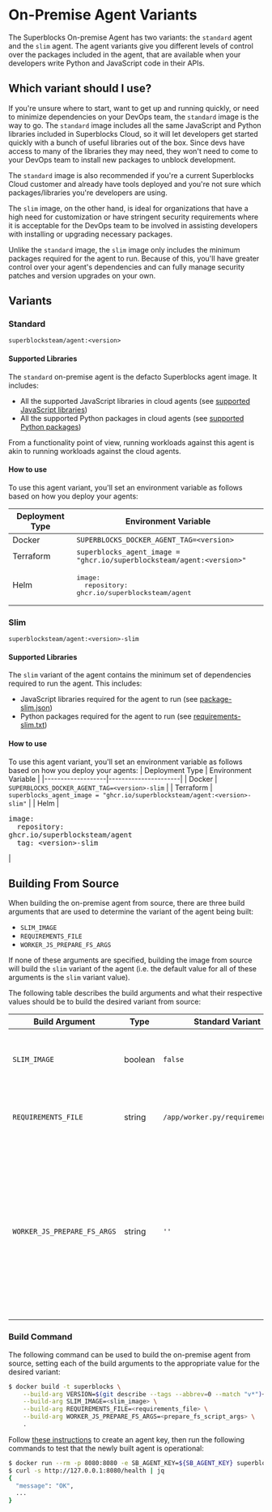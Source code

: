 # On-Premise Agent Variants
The Superblocks On-premise Agent has two variants: the `standard` agent and the `slim` agent. The agent variants give you different levels of control over the packages included in the agent, that are available when your developers write Python and JavaScript code in their APIs.

## Which variant should I use?

If you're unsure where to start, want to get up and running quickly, or need to minimize dependencies on your DevOps team, the `standard` image is the way to go. The `standard` image includes all the same JavaScript and Python libraries included in Superblocks Cloud, so it will let developers get started quickly with a bunch of useful libraries out of the box. Since devs have access to many of the libraries they may need, they won't need to come to your DevOps team to install new packages to unblock development.

The `standard` image is also recommended if you're a current Superblocks Cloud customer and already have tools deployed and you're not sure which packages/libraries you're developers are using.

The `slim` image, on the other hand, is ideal for organizations that have a high need for customization or have stringent security requirements where it is acceptable for the DevOps team to be involved in assisting developers with installing or upgrading necessary packages.

Unlike the `standard` image, the `slim` image only includes the minimum packages required for the agent to run. Because of this, you'll have greater control over your agent's dependencies and can fully manage security patches and version upgrades on your own.

## Variants
### Standard
```unset
superblocksteam/agent:<version>
```

#### Supported Libraries
The `standard` on-premise agent is the defacto Superblocks agent image. It includes:
* All the supported JavaScript libraries in cloud agents (see [supported JavaScript libraries](https://docs.superblocks.com/writing-code/backend-javascript#supported-libraries))
* All the supported Python packages in cloud agents (see [supported Python packages](https://docs.superblocks.com/writing-code/python#supported-libraries))

From a functionality point of view, running workloads against this agent is akin to running workloads against the cloud agents.

#### How to use

To use this agent variant, you'll set an environment variable as follows based on how you deploy your agents:

 | Deployment Type | Environment Variable |
 |-------------------|----------------------|
 | Docker  | `SUPERBLOCKS_DOCKER_AGENT_TAG=<version>` |
 | Terraform | `superblocks_agent_image = "ghcr.io/superblocksteam/agent:<version>"` |
 | Helm | <pre>image: <br>&emsp; repository: ghcr.io/superblocksteam/agent</pre> |


### Slim
```unset
superblocksteam/agent:<version>-slim
```

#### Supported Libraries
The `slim` variant of the agent contains the minimum set of dependencies required to run the agent. This includes:
* JavaScript libraries required for the agent to run (see [package-slim.json](../workers/javascript/packages/server/package-slim.json))
* Python packages required for the agent to run (see [requirements-slim.txt](../workers/python/requirements-slim.txt))

#### How to use

To use this agent variant, you'll set an environment variable as follows based on how you deploy your agents:
 | Deployment Type | Environment Variable |
 |-------------------|----------------------|
 | Docker  | `SUPERBLOCKS_DOCKER_AGENT_TAG=<version>-slim` |
 | Terraform | `superblocks_agent_image = "ghcr.io/superblocksteam/agent:<version>-slim"` |
 | Helm | <pre>image: <br>&emsp; repository: ghcr.io/superblocksteam/agent<br>&emsp; tag: \<version\>-slim</pre> |


## Building From Source
When building the on-premise agent from source, there are three build arguments that are used to determine the variant of the agent being built:
* `SLIM_IMAGE`
* `REQUIREMENTS_FILE`
* `WORKER_JS_PREPARE_FS_ARGS`

If none of these arguments are specified, building the image from source will build the `slim` variant of the agent (i.e. the default value for all of these arguments is the `slim` variant value).

The following table describes the build arguments and what their respective values should be to build the desired variant from source:

| Build Argument                    | Type    | Standard Variant                  | Slim Variant                           | Description |
| --------------------------------- | ------- | --------------------------------- | -------------------------------------- | ----------- |
| `SLIM_IMAGE`                      | boolean | `false`                           | `true`                                 | Sets `SUPERBLOCKS_SLIM_IMAGE` env var, which is used by the Python worker to determine which modules to import |
| `REQUIREMENTS_FILE`               | string  | `/app/worker.py/requirements.txt` | `/app/worker.py/requirements-slim.txt` | Specifies the path to the requirements file to use when installing dependencies for the Python worker |
| `WORKER_JS_PREPARE_FS_ARGS`       | string  | `''`                              | `--slim`                               | Specifies the arguments for the JavaScript worker's "prepare filesystem" script. The `--slim` argument tells the build to prefer `package-slim.json` files over `package.json` files, when installing dependencies, if both are present in a package (no arguments/default value will tell the build to only use `package.json` files) |

### Build Command
The following command can be used to build the on-premise agent from source, setting each of the build arguments to the appropriate value for the desired variant:
```bash
$ docker build -t superblocks \
    --build-arg VERSION=$(git describe --tags --abbrev=0 --match "v*")+$(git describe --always --dirty) \
    --build-arg SLIM_IMAGE=<slim_image> \
    --build-arg REQUIREMENTS_FILE=<requirements_file> \
    --build-arg WORKER_JS_PREPARE_FS_ARGS=<prepare_fs_script_args> \
    .
```

Follow [these instructions](https://docs.superblocks.com/administration/security/access-tokens) to create an agent key, then run the following commands to test that the newly built agent is operational:
```bash
$ docker run --rm -p 8080:8080 -e SB_AGENT_KEY=${SB_AGENT_KEY} superblocks
$ curl -s http://127.0.0.1:8080/health | jq
{
  "message": "OK",
  ...
}
```
